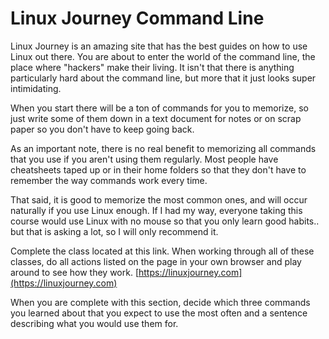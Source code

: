 # Linux Journey Command Line
Linux Journey is an amazing site that has the best guides on how to use Linux out there. You are about to enter the world of the command line, the place where "hackers" make their living. It isn't that there is anything particularly hard about the command line, but more that it just looks super intimidating. 

When you start there will be a ton of commands for you to memorize, so just write some of them down in a text document for notes or on scrap paper so you don't have to keep going back. 

As an important note, there is no real benefit to memorizing all commands that you use if you aren't using them regularly. Most people have cheatsheets taped up or in their home folders so that they don't have to remember the way commands work every time. 

That said, it is good to memorize the most common ones, and will occur naturally if you use Linux enough. If I had my way, everyone taking this course would use Linux with no mouse so that you only learn good habits.. but that is asking a lot, so I will only recommend it. 

Complete the class located at this link. When working through all of these classes, do all actions listed on the page in your own browser and play around to see how they work. 
[https://linuxjourney.com](https://linuxjourney.com)

When you are complete with this section, decide which three commands you learned about that you expect to use the most often and a sentence describing what you would use them for. 

